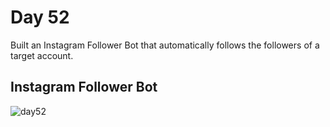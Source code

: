 # Day 52  
Built an Instagram Follower Bot that automatically follows the followers of a target account.
## Instagram Follower Bot
![day52](https://github.com/diorithaliti/Python/assets/74361197/3416c5a5-0c6f-492c-92b3-9b4719b5631e)
